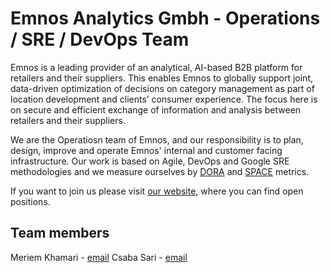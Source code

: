 # Emnos Analytics Gmbh - Operations / SRE / DevOps Team #

Emnos is a leading provider of an analytical, AI-based B2B platform for retailers and their suppliers. This enables Emnos to globally support joint, data-driven optimization of decisions on category management as part of location development and clients’ consumer experience. The focus here is on secure and efficient exchange of information and analysis between retailers and their suppliers.

We are the Operatiosn team of Emnos, and our responsibility is to plan, design, improve and operate Emnos' internal and customer facing infrastructure. Our work is based on Agile, DevOps and Google SRE methodologies and we measure ourselves by [DORA](https://cloud.google.com/blog/products/devops-sre/using-the-four-keys-to-measure-your-devops-performance) and [SPACE](https://queue.acm.org/detail.cfm?id=3454124) metrics.

If you want to join us please visit [our website](https://www.emnos.com/), where you can find open positions. 

## Team members ##

Meriem Khamari - [email](mailto:meriem.khamari@emnos.com)
Csaba Sari - [email](mailto:csaba.sari@emnos.com)
